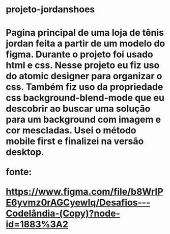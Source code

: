 <h1> projeto-jordanshoes <h1>

<p> Pagina principal de uma loja de tênis jordan feita a partir de um modelo do figma. Durante o projeto foi usado html e css. Nesse projeto eu fiz uso do atomic designer para organizar o css. Também fiz uso da propriedade css background-blend-mode que eu descobrir ao buscar uma solução para um background com imagem e cor mescladas. Usei o método mobile first e finalizei na versão desktop.<p>

<p> fonte:<p>

https://www.figma.com/file/b8WrIPE6yvmz0rAGCyewlq/Desafios---Codelândia-(Copy)?node-id=1883%3A2
